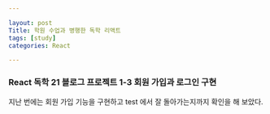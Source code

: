```yaml
---

layout: post
Title: 학원 수업과 병행한 독학 리액트 
tags: [study]
categories: React

---
```


### React 독학 21 블로그 프로젝트 1-3 회원 가입과 로그인 구현

지난 번에는 회원 가입 기능을 구현하고 test 에서 잘 돌아가는지까지 확인을 해 보았다.













<br/>

<br/>



















